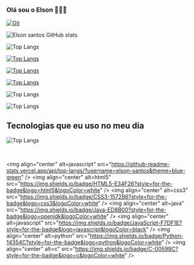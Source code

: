 ### Olá sou o Elson 👨🏿‍💻

[![Git](https://img.shields.io/badge/GitHub-100000?style=for-the-badge&logo=github&logoColor=radical)](https://github.com/Elson-Santos)



![Elson santos GitHub stats](https://github-readme-stats.vercel.app/api?username=elson-santos&show_icons=true&theme=radical)

![Top Langs](https://github-readme-stats.vercel.app/api/top-langs/?username=elson-santos&hide_progress=true)

[![Top Langs](https://github-readme-stats.vercel.app/api/top-langs/?username=elson-santos&layout=pie)](https://github.com/elson-santos/github-readme-stats)

[![Top Langs](https://github-readme-stats.vercel.app/api/top-langs/?username=elson-santos&layout=donut-vertical)](https://github.com/elson-santos/github-readme-stats)

[![Top Langs](https://github-readme-stats.vercel.app/api/top-langs/?username=elson-santos&layout=donut)](https://github.com/elson-santos/github-readme-stats)

![Top Langs](https://github-readme-stats.vercel.app/api/top-langs/?username=elson-santos&layout=compact)

![Top Langs](https://github-readme-stats.vercel.app/api/top-langs/?username=elson-santos&layout=compact)


## Tecnologias que eu uso no meu dia

![Top Langs](https://github-readme-stats.vercel.app/api/top-langs/?username=elson-santos&langs_count=12&theme=radical)


<div style="display: inline_block"><br/>
  
<img align="center" alt=javascript" src="https://github-readme-stats.vercel.app/api/top-langs/?username=elson-santos&theme=blue-green" />
<img align="center" alt=html5" src="https://img.shields.io/badge/HTML5-E34F26?style=for-the-badge&logo=html5&logoColor=white" />
<img align="center" alt=css3" src="https://img.shields.io/badge/CSS3-1572B6?style=for-the-badge&logo=css3&logoColor=white" />
<img align="center" alt=java" src="https://img.shields.io/badge/Java-ED8B00?style=for-the-badge&logo=openjdk&logoColor=white" />
<img align="center" alt=javascript" src="https://img.shields.io/badge/JavaScript-F7DF1E?style=for-the-badge&logo=javascript&logoColor=black" />
<img align="center" alt=python" src="https://img.shields.io/badge/Python-14354C?style=for-the-badge&logo=python&logoColor=white" />
<img align="center" alt=c" src="https://img.shields.io/badge/C-00599C?style=for-the-badge&logo=c&logoColor=white" />


</div>

